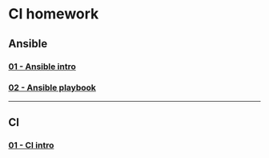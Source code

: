 # CI homework

## Ansible

### [01 - Ansible intro](08-ansible-01-base/)
### [02 - Ansible playbook](08-ansible-02-playbook/)

---

## CI

### [01 - CI intro](09-ci-01-intro/)
